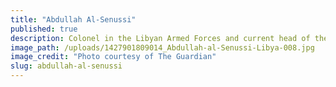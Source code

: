 ```yaml
---
title: "Abdullah Al-Senussi"
published: true
description: Colonel in the Libyan Armed Forces and current head of the Military Intelligence
image_path: /uploads/1427901809014_Abdullah-al-Senussi-Libya-008.jpg
image_credit: "Photo courtesy of The Guardian"
slug: abdullah-al-senussi
---
```


